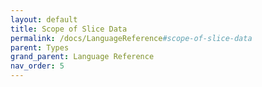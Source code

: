 ```yaml
---
layout: default
title: Scope of Slice Data
permalink: /docs/LanguageReference#scope-of-slice-data
parent: Types
grand_parent: Language Reference
nav_order: 5
---
```

